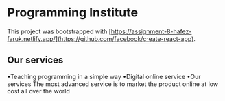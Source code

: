 # Programming Institute

This project was bootstrapped with [https://assignment-8-hafez-faruk.netlify.app/](https://github.com/facebook/create-react-app).

## Our services
&#8226;Teaching programming in a simple way
&#8226;Digital online service
&#8226;Our services The most advanced service is to market the product online at low cost all over the world